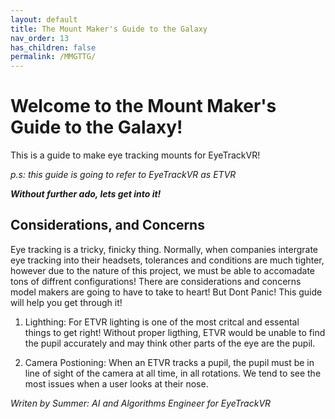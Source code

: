 ```yaml
---
layout: default
title: The Mount Maker's Guide to the Galaxy
nav_order: 13
has_children: false
permalink: /MMGTTG/
---
```


# Welcome to the Mount Maker's Guide to the Galaxy!

This is a guide to make eye tracking mounts for EyeTrackVR!

*p.s: this guide is going to refer to EyeTrackVR as ETVR*

***Without further ado, lets get into it!***

## Considerations, and Concerns

Eye tracking is a tricky, finicky thing. Normally, when companies intergrate eye tracking into their headsets, tolerances and conditions are much tighter, however due to the nature of this project, we must be able to accomadate tons of diffrent configurations! There are considerations and concerns model makers are going to have to take to heart! But Dont Panic! This guide will help you get through it!

1) Lighthing: For ETVR lighting is one of the most critcal and essental things to get right! Without proper ligthing, ETVR would be unable to find the pupil accurately and may think other parts of the eye are the pupil.

2) Camera Postioning: When an ETVR tracks a pupil, the pupil must be in line of sight of the camera at all time, in all rotations. We tend to see the most issues when a user looks at their nose.

































*Writen by Summer: AI and Algorithms Engineer for EyeTrackVR*
